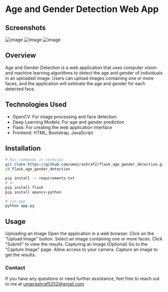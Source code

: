 # Age and Gender Detection Web App

## Screenshots

![image](https://github.com/umairashraf2/flask_age_gender_detection/assets/85620958/e7ad96ba-42e6-4edd-b20d-d9af2974a758)
![image](https://github.com/umairashraf2/flask_age_gender_detection/assets/85620958/22187bd3-3b31-4450-b365-9907ddce904f)
![image](https://github.com/umairashraf2/flask_age_gender_detection/assets/85620958/f0a08fcf-5111-4a7d-97e3-96ba70260cf7)



## Overview
Age and Gender Detection is a web application that uses computer vision and machine learning algorithms to detect the age and gender of individuals in an uploaded image. Users can upload images containing one or more faces, and the application will estimate the age and gender for each detected face.

## Technologies Used

- OpenCV: For image processing and face detection
- Deep Learning Models: For age and gender prediction
- Flask: For creating the web application interface
- Frontend: HTML, Bootstrap, JavaScript

## Installation


```bash
# Run commands in terminal
git clone https://github.com/umairashraf2/flask_age_gender_detection.git
cd flask_age_gender_detection

pip install -r requirements.txt
# or
pip install flask
pip install opencv-python

# run app
python app.py
```

## Usage

Uploading an Image
Open the application in a web browser.
Click on the "Upload Image" button.
Select an image containing one or more faces.
Click "Submit" to view the results.
Capturing an Image (Optional)
Go to the "Capture Image" page.
Allow access to your camera.
Capture an image to get the results.

### Contact

If you have any questions or need further assistance, feel free to reach out to me at umairashraf5252@gmail.com


